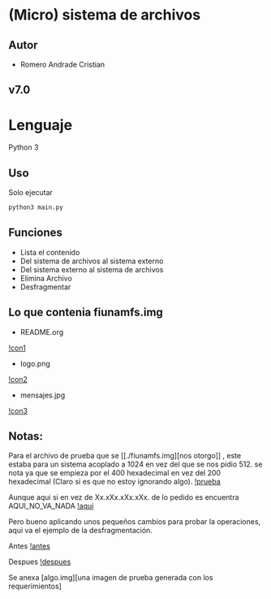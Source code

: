 # (Micro) sistema de archivos

## Autor

* Romero Andrade Cristian

## v7.0

# Lenguaje

Python 3

## Uso

Solo ejecutar

```bash
python3 main.py
```

## Funciones

* Lista el contenido
* Del sistema de archivos al sistema externo
* Del sistema externo al sistema de archivos
* Elimina Archivo
* Desfragmentar

## Lo que contenia fiunamfs.img

* README.org

[!con1](img/con1.png)

* logo.png

[!con2](img/con2.png)

* mensajes.jpg

[!con3](img/con3.png)

## Notas:

Para el archivo de prueba que se [[./fiunamfs.img][nos otorgo]] , este estaba para
un sistema acoplado a 1024 en vez del que se nos pidio 512. se nota ya que se empieza
por el 400 hexadecimal en vez del 200 hexadecimal (Claro si es que no estoy ignorando algo).
[!prueba](img/error_de_prueba_espanto.png)

Aunque aqui si en vez de Xx.xXx.xXx.xXx. de lo pedido es encuentra AQUI_NO_VA_NADA
[!aqui](img/aqui_esxx.xx.png)

Pero bueno aplicando unos pequeños cambios para probar la operaciones, aqui va el
ejemplo de la desfragmentación.

Antes
[!antes](img/antes.png)

Despues
[!despues](img/despues.png)


Se anexa [algo.img][una imagen de prueba generada con los requerimientos]
